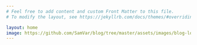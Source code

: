 ```yaml
---
# Feel free to add content and custom Front Matter to this file.
# To modify the layout, see https://jekyllrb.com/docs/themes/#overriding-theme-defaults

layout: home
image: https://github.com/SamVar/blog/tree/master/assets/images/blog-logo.png
---
```


